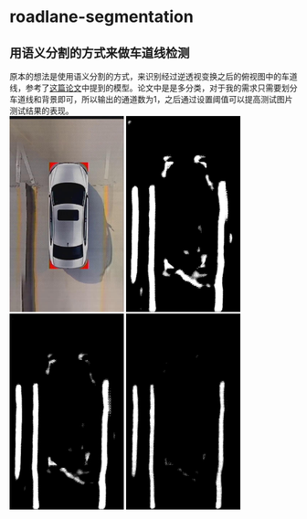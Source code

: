 # roadlane-segmentation
## 用语义分割的方式来做车道线检测
原本的想法是使用语义分割的方式，来识别经过逆透视变换之后的俯视图中的车道线，参考了[这篇论文](https://arxiv.org/abs/1812.05914)中提到的模型。论文中是是多分类，对于我的需求只需要划分车道线和背景即可，所以输出的通道数为1，之后通过设置阈值可以提高测试图片测试结果的表现。 <br>
<img src="https://github.com/WantUrHug/roadlane-segmentation/raw/master/images/origin.png" width="200"/>
<img src="https://github.com/WantUrHug/roadlane-segmentation/blob/master/images/threshold_0.5.png" width="200"/>
<img src="https://github.com/WantUrHug/roadlane-segmentation/blob/master/images/threshold_0.7.png" width="200"/>
<img src="https://github.com/WantUrHug/roadlane-segmentation/blob/master/images/threshold_0.9.png" width="200"/>
